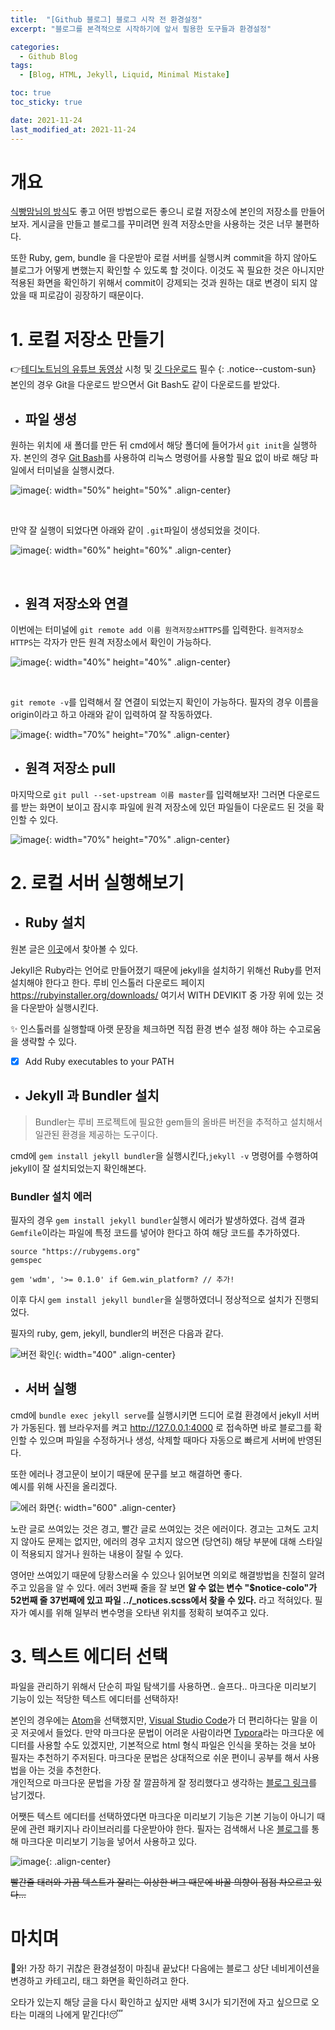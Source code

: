 ```yaml
---
title:  "[Github 블로그] 블로그 시작 전 환경설정"
excerpt: "블로그를 본격적으로 시작하기에 앞서 필용한 도구들과 환경설정"

categories:
  - Github Blog
tags:
  - [Blog, HTML, Jekyll, Liquid, Minimal Mistake]

toc: true
toc_sticky: true

date: 2021-11-24
last_modified_at: 2021-11-24
---
```


# 개요

[식빵맘님의 방식](https://ansohxxn.github.io/blog/i-made-my-blog/#1-github-%EC%97%90%EC%84%9C-%EB%B8%94%EB%A1%9C%EA%B7%B8-%EC%9A%A9%EC%9C%BC%EB%A1%9C-%EC%93%B8-%EC%83%88%EB%A1%9C%EC%9A%B4-repository-%EB%A5%BC-%EC%83%9D%EC%84%B1%ED%95%9C%EB%8B%A4)도 좋고 어떤 방법으로든 좋으니 로컬 저장소에 본인의 저장소를 만들어보자. 게시글을 만들고 블로그를 꾸미려면 원격 저장소만을 사용하는 것은 너무 불편하다.

또한 Ruby, gem, bundle 을 다운받아 로컬 서버를 실행시켜 commit을 하지 않아도 블로그가 어떻게 변했는지 확인할 수 있도록 할 것이다. 이것도 꼭 필요한 것은 아니지만 적용된 화면을 확인하기 위해서 commit이 강제되는 것과 원하는 대로 변경이 되지 않았을 때 피로감이 굉장하기 때문이다.

# 1. 로컬 저장소 만들기

👉[테디노트님의 유튜브 동영상](https://www.youtube.com/watch?v=ACzFIAOsfpM&t=621s) 시청 및 [깃 다운로드](https://git-scm.com/) 필수
{: .notice--custom-sun}
본인의 경우 Git을 다운로드 받으면서 Git Bash도 같이 다운로드를 받았다.

+ ## 파일 생성

원하는 위치에 새 폴더를 만든 뒤 cmd에서 해당 폴더에 들어가서 `git init`을 실행하자.
본인의 경우 [Git Bash](https://git-scm.com/)를 사용하여 리눅스 명령어를 사용할 필요 없이 바로 해당 파일에서 터미널을 실행시켰다.

![image](https://user-images.githubusercontent.com/19484971/143220965-85976188-f3b0-4f87-8797-7af36a1bf3a2.png){: width="50%" height="50%" .align-center}

<br/>

만약 잘 실행이 되었다면 아래와 같이 `.git`파일이 생성되었을 것이다.

![image](https://user-images.githubusercontent.com/19484971/143218401-bb42da5d-9a52-47de-a664-f242d7260f12.PNG){: width="60%" height="60%" .align-center}

<br/>

+ ## 원격 저장소와 연결

이번에는 터미널에 `git remote add 이름 원격저장소HTTPS`를 입력한다.
`원격저장소HTTPS`는 각자가 만든 원격 저장소에서 확인이 가능하다.

![image](https://user-images.githubusercontent.com/19484971/143228628-49442369-ac2d-4f3e-816c-4198b88c02e9.PNG){: width="40%" height="40%" .align-center}

<br/>

`git remote -v`를 입력해서 잘 연결이 되었는지 확인이 가능하다.
필자의 경우 이름을 origin이라고 하고 아래와 같이 입력하여 잘 작동하였다.

![image](https://user-images.githubusercontent.com/19484971/143228835-62707f7e-e9ee-4841-b013-9fd07e3c63e0.PNG){: width="70%" height="70%" .align-center}

+ ## 원격 저장소 pull

마지막으로 `git pull --set-upstream 이름 master`를 입력해보자! 그러면 다운로드를 받는 화면이 보이고 잠시후 파일에 원격 저장소에 있던 파일들이 다운로드 된 것을 확인할 수 있다.

![image](https://user-images.githubusercontent.com/19484971/143229464-e97182ea-d6c9-4d91-83c8-143b9d46643f.PNG){: width="70%" height="70%" .align-center}

# 2. 로컬 서버 실행해보기

+ ## Ruby 설치

원본 글은 [이곳](https://ansohxxn.github.io/blog/i-made-my-blog/#3-ruby-%EC%84%A4%EC%B9%98)에서 찾아볼 수 있다.

Jekyll은 Ruby라는 언어로 만들어졌기 때문에 jekyll을 설치하기 위해선 Ruby를 먼저 설치해야 한다고 한다. 루비 인스톨러 다운로드 페이지 <https://rubyinstaller.org/downloads/> 여기서 WITH DEVIKIT 중 가장 위에 있는 것을 다운받아 실행시킨다.

✨ 인스톨러를 실행할때 아랫 문장을 체크하면 직접 환경 변수 설정 해야 하는 수고로움을 생략할 수 있다.

- [x] Add Ruby executables to your PATH


+ ## Jekyll 과 Bundler 설치

> Bundler는 루비 프로젝트에 필요한 gem들의 올바른 버전을 추적하고 설치해서 일관된 환경을 제공하는 도구이다.

cmd에 `gem install jekyll bundler`을 실행시킨다,`jekyll -v` 명령어를 수행하여 jekyll이 잘 설치되었는지 확인해본다.

### Bundler 설치 에러

필자의 경우 `gem install jekyll bundler`실행시 에러가 발생하였다. 검색 결과 `Gemfile`이라는 파일에 특정 코드를 넣어야 한다고 하여 해당 코드를 추가하였다.

```
source "https://rubygems.org"
gemspec

gem 'wdm', '>= 0.1.0' if Gem.win_platform? // 추가!
```

이후 다시 `gem install jekyll bundler`을 실행하였더니 정상적으로 설치가 진행되었다.

필자의 ruby, gem, jekyll, bundler의 버전은 다음과 같다.

![버전 확인](https://user-images.githubusercontent.com/19484971/143286503-094ee4b3-32b3-4870-a0aa-8b0b911ea5f5.PNG){: width="400" .align-center}

+ ## 서버 실행

cmd에 `bundle exec jekyll serve`를 실행시키면 드디어 로컬 환경에서 jekyll 서버가 가동된다. 웹 브라우저를 켜고 <http://127.0.0.1:4000> 로 접속하면 바로 블로그를 확인할 수 있으며 파일을 수정하거나 생성, 삭제할 때마다 자동으로 빠르게 서버에 반영된다.

또한 에러나 경고문이 보이기 때문에 문구를 보고 해결하면 좋다.   
예시를 위해 사진을 올리겠다.

![에러 화면](https://user-images.githubusercontent.com/19484971/143287833-404cce0d-ffff-4ae1-846f-34ff80d04ac8.PNG){: width="600" .align-center}

노란 글로 쓰여있는 것은 경고, 빨간 글로 쓰여있는 것은 에러이다.
경고는 고쳐도 고치지 않아도 문제는 없지만, 에러의 경우 고치지 않으면 (당연히) 해당 부분에 대해 스타일이 적용되지 않거나 원하는 내용이 잘릴 수 있다.

영어만 쓰여있기 때문에 당황스러울 수 있으나 읽어보면 의외로 해결방법을 친절히 알려주고 있음을 알 수 있다. 에러 3번째 줄을 잘 보면 **알 수 없는 변수 "$notice-colo"가 52번째 줄 37번째에 있고 파일 ../_notices.scss에서 찾을 수 있다.** 라고 적혀있다. 필자가 예시를 위해 일부러 변수명을 오타낸 위치를 정확히 보여주고 있다.

# 3. 텍스트 에디터 선택

파일을 관리하기 위해서 단순히 파일 탐색기를 사용하면.. 슬프다.. 마크다운 미리보기 기능이 있는 적당한 텍스트 에디터를 선택하자!

본인의 경우에는 [Atom](https://atom.io/)을 선택했지만, [Visual Studio Code](https://code.visualstudio.com/)가 더 편리하다는 말을 이곳 저곳에서 들었다. 만약 마크다운 문법이 어려운 사람이라면 [Typora](https://typora.io/)라는 마크다운 에디터를 사용할 수도 있겠지만, 기본적으로 html 형식 파일은 인식을 못하는 것을 보아 필자는 추천하기 주저된다. 마크다운 문법은 상대적으로 쉬운 편이니 공부를 해서 사용법을 아는 것을 추천한다.   
개인적으로 마크다운 문법을 가장 잘 깔끔하게 잘 정리했다고 생각하는 [블로그 링크](https://velog.io/@starry3ones/MarkDown-%EC%82%AC%EC%9A%A9%EB%B2%95)를 남기겠다.

어쨋든 텍스트 에디터를 선택하였다면 마크다운 미리보기 기능은 기본 기능이 아니기 때문에 관련 패키지나 라이브러리를 다운받아야 한다. 필자는 검색해서 나온 [블로그](https://tikepjt.tistory.com/47)를 통해 마크다운 미리보기 기능을 넣어서 사용하고 있다.

![image](https://user-images.githubusercontent.com/19484971/143238158-0fbcb90a-6851-472f-a07b-f833b9eddba9.PNG){: .align-center}

~~빨간줄 태러와 가끔 텍스트가 잘리는 이상한 버그 때문에 바꿀 의향이 점점 차오르고 있다...~~

# 마치며

👏와! 가장 하기 귀찮은 환경설정이 마침내 끝났다!
다음에는 블로그 상단 네비게이션을 변경하고 카테고리, 태그 화면을 확인하려고 한다.

오타가 있는지 해당 글을 다시 확인하고 싶지만 새벽 3시가 되기전에 자고 싶으므로 오타는 미래의 나에게 맡긴다!😴
